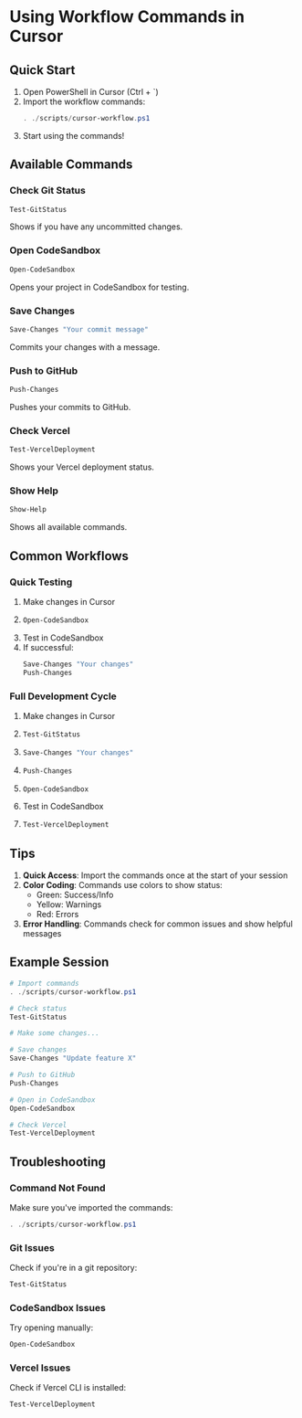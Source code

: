 # Using Workflow Commands in Cursor

## Quick Start

1. Open PowerShell in Cursor (Ctrl + `)
2. Import the workflow commands:
   ```powershell
   . ./scripts/cursor-workflow.ps1
   ```
3. Start using the commands!

## Available Commands

### Check Git Status
```powershell
Test-GitStatus
```
Shows if you have any uncommitted changes.

### Open CodeSandbox
```powershell
Open-CodeSandbox
```
Opens your project in CodeSandbox for testing.

### Save Changes
```powershell
Save-Changes "Your commit message"
```
Commits your changes with a message.

### Push to GitHub
```powershell
Push-Changes
```
Pushes your commits to GitHub.

### Check Vercel
```powershell
Test-VercelDeployment
```
Shows your Vercel deployment status.

### Show Help
```powershell
Show-Help
```
Shows all available commands.

## Common Workflows

### Quick Testing
1. Make changes in Cursor
2. ```powershell
   Open-CodeSandbox
   ```
3. Test in CodeSandbox
4. If successful:
   ```powershell
   Save-Changes "Your changes"
   Push-Changes
   ```

### Full Development Cycle
1. Make changes in Cursor
2. ```powershell
   Test-GitStatus
   ```
3. ```powershell
   Save-Changes "Your changes"
   ```
4. ```powershell
   Push-Changes
   ```
5. ```powershell
   Open-CodeSandbox
   ```
6. Test in CodeSandbox
7. ```powershell
   Test-VercelDeployment
   ```

## Tips

1. **Quick Access**: Import the commands once at the start of your session
2. **Color Coding**: Commands use colors to show status:
   - Green: Success/Info
   - Yellow: Warnings
   - Red: Errors
3. **Error Handling**: Commands check for common issues and show helpful messages

## Example Session

```powershell
# Import commands
. ./scripts/cursor-workflow.ps1

# Check status
Test-GitStatus

# Make some changes...

# Save changes
Save-Changes "Update feature X"

# Push to GitHub
Push-Changes

# Open in CodeSandbox
Open-CodeSandbox

# Check Vercel
Test-VercelDeployment
```

## Troubleshooting

### Command Not Found
Make sure you've imported the commands:
```powershell
. ./scripts/cursor-workflow.ps1
```

### Git Issues
Check if you're in a git repository:
```powershell
Test-GitStatus
```

### CodeSandbox Issues
Try opening manually:
```powershell
Open-CodeSandbox
```

### Vercel Issues
Check if Vercel CLI is installed:
```powershell
Test-VercelDeployment
``` 